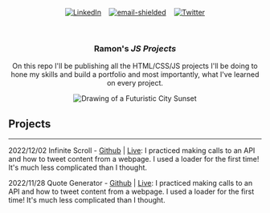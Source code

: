 <div align="center">

[![LinkedIn][linkedin-shield]][linkedin-url]&nbsp;&nbsp;&nbsp;
<a href='mailto&#58;&#114;%72%40&#114;&#97;%6Do&#110;&#114;o%79o&#46;&#99;o&#109;'>![email-shielded]</a>&nbsp;&nbsp;&nbsp;
[![Twitter][twitter-shield]][twitter-url]

</div>

<!-- PROJECT LOGO -->
<br />
<div align="center">
  <a href="https://github.com/rroyo/JS-Projects"></a>
  <h3 align="center">Ramon's <i>JS Projects</i></h3>
  <p align="center">
    On this repo I'll be publishing all the HTML/CSS/JS projects I'll be doing to hone my skills and build a portfolio and most importantly, what I've learned on every project.
  </p>
  <img src="https://i.ibb.co/4fS4cvT/futuristic-city.jpg" alt="Drawing of a Futuristic City Sunset" border="0">
</div>



<!-- PROJECTS -->
## Projects
<hr>

2022/12/02 Infinite Scroll - [Github](https://github.com/rroyo/JS-Projects-infinite-scroll) | [Live](https://rroyo.github.io/JS-Projects-quote-generator/):
I practiced making calls to an API and how to tweet content from a webpage. I used a loader for the first time! It's much less complicated than I thought.

2022/11/28 Quote Generator - [Github](https://github.com/rroyo/JS-Projects-quote-generator) | [Live](https://rroyo.github.io/JS-Projects-quote-generator/):
I practiced making calls to an API and how to tweet content from a webpage. I used a loader for the first time! It's much less complicated than I thought.



<!-- MARKDOWN LINKS & IMAGES -->
<!-- https://www.markdownguide.org/basic-syntax/#reference-style-links -->
[linkedin-shield]: https://img.shields.io/badge/-LinkedIn-black.svg?style=for-the-badge&logo=linkedin&colorB=555
[linkedin-url]: https://www.linkedin.com/in/rroyo/
[twitter-shield]: https://img.shields.io/twitter/follow/R4mroy?style=for-the-badge&logo=twitter&colorB=555
[twitter-url]: https://twitter.com/r4mroy
[email-shielded]: https://img.shields.io/badge/email-rr%40ramonroyo.com-orange?style=for-the-badge
